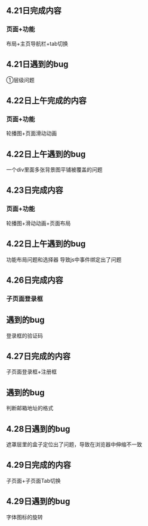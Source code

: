 ## 4.21日完成内容

### 页面+功能

布局+主页导航栏+tab切换

## 4.21日遇到的bug

①层级问题

## 4.22日上午完成的内容

### 页面+功能

轮播图+页面滑动动画

## 4.22日上午遇到的bug

一个div里面多张背景图平铺被覆盖的问题

## 4.23日完成内容

### 页面+功能

轮播图+滑动动画+页面布局

## 4.22日上午遇到的bug

功能布局问题和选择器 导致js中事件绑定出了问题

## 4.26日完成内容

### 子页面登录框

## 遇到的bug

登录框的验证码

## 4.27日完成的内容

子页面登录框+注册框

## 遇到的bug

判断邮箱地址的格式

## 4.28日遇到的bug

遮罩层里的盒子定位出了问题，导致在浏览器中伸缩不一致

## 4.29日完成的内容

子页面+子页面Tab切换

## 4.29日遇到的bug

字体图标的旋转